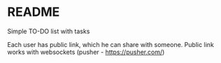 # README

Simple TO-DO list with tasks

Each user has public link, which he can share with someone.
Public link works with websockets (pusher - https://pusher.com/)
